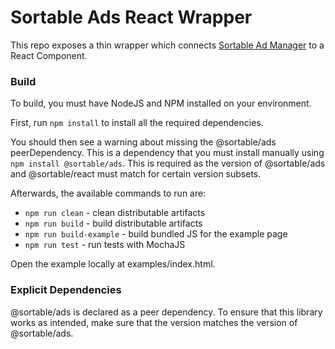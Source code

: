 # Sortable Ads React Wrapper

This repo exposes a thin wrapper which connects [Sortable Ad Manager](https://github.com/sortable/ads) to a React Component.

### Build

To build, you must have NodeJS and NPM installed on your environment.

First, run `npm install` to install all the required dependencies.

You should then see a warning about missing the @sortable/ads peerDependency. This is a dependency that you must install manually using `npm install @sortable/ads`. This is required as the version of @sortable/ads and @sortable/react must match for certain version subsets.

Afterwards, the available commands to run are:

* `npm run clean` - clean distributable artifacts
* `npm run build` - build distributable artifacts
* `npm run build-example` - build bundled JS for the example page
* `npm run test` - run tests with MochaJS

Open the example locally at examples/index.html.

### Explicit Dependencies

@sortable/ads is declared as a peer dependency. To ensure that this library works as intended, make sure that the version matches the version of @sortable/ads.
